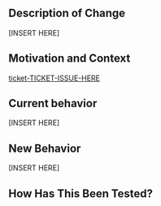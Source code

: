 ## Description of Change

[INSERT HERE]

## Motivation and Context
[ticket-TICKET-ISSUE-HERE](https://github.com/apnguyen1/floor-it/issues/TICKET-ISSUE-HERE)

## Current behavior

[INSERT HERE]

## New Behavior

[INSERT HERE]

## How Has This Been Tested?